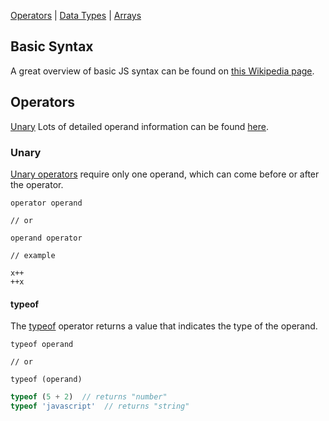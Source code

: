 [Operators](#operators) | [Data Types](#data-types) | [Arrays](#arrays)

## Basic Syntax

A great overview of basic JS syntax can be found on [this Wikipedia page](https://en.wikipedia.org/wiki/JavaScript_syntax).

## Operators

[Unary](#unary)
Lots of detailed operand information can be found [here](https://developer.mozilla.org/en-US/docs/Web/JavaScript/Guide/Expressions_and_Operators).

### Unary

[Unary operators](https://developer.mozilla.org/en-US/docs/Web/JavaScript/Guide/Expressions_and_Operators#Unary_operators) require only one operand, which can come before or after the operator.

```
operator operand

// or

operand operator

// example

x++
++x
```

#### typeof

The [typeof](https://developer.mozilla.org/en-US/docs/Web/JavaScript/Reference/Operators/typeof) operator returns a value that indicates the type of the operand.

```
typeof operand

// or

typeof (operand)
```

```js
typeof (5 + 2)	// returns "number"
typeof 'javascript'  // returns "string"
```
